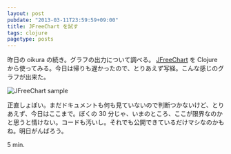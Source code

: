 ```yaml
---
layout: post
pubdate: "2013-03-11T23:59:59+09:00"
title: JFreeChart を試す
tags: clojure
pagetype: posts
---
```

昨日の oikura の続き。グラフの出力について調べる。 [JFreeChart][jfreechart] を Clojure から使ってみる。今日は帰りも遅かったので、とりあえず写経。こんな感じのグラフが出来た。

![JFreeChart sample](http://gyazo.com/a80d323de5c58bdc07855ed67a785c14.png)

正直しょぼい。まだドキュメントも何も見ていないので判断つかないけど、とりあえず、今日はここまで。ぼくの 30 分じゃ、いまのところ、ここが限界なのかと思うと情けない。コードも汚いし。それでも公開できているだけマシなのかもね。明日がんばろう。

5 min.

[jfreechart]: http://www.jfree.org/jfreechart/

